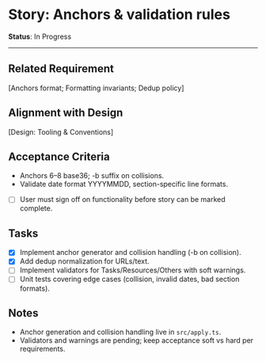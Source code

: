 # Story: Anchors & validation rules

**Status**: In Progress

---

## Related Requirement

[Anchors format; Formatting invariants; Dedup policy]

## Alignment with Design

[Design: Tooling & Conventions]

## Acceptance Criteria

- Anchors 6–8 base36; -b suffix on collisions.
- Validate date format YYYYMMDD, section-specific line formats.
- [ ] User must sign off on functionality before story can be marked complete.

## Tasks

- [x] Implement anchor generator and collision handling (-b on collision).
- [x] Add dedup normalization for URLs/text.
- [ ] Implement validators for Tasks/Resources/Others with soft warnings.
- [ ] Unit tests covering edge cases (collision, invalid dates, bad section formats).

## Notes

- Anchor generation and collision handling live in `src/apply.ts`.
- Validators and warnings are pending; keep acceptance soft vs hard per requirements.
